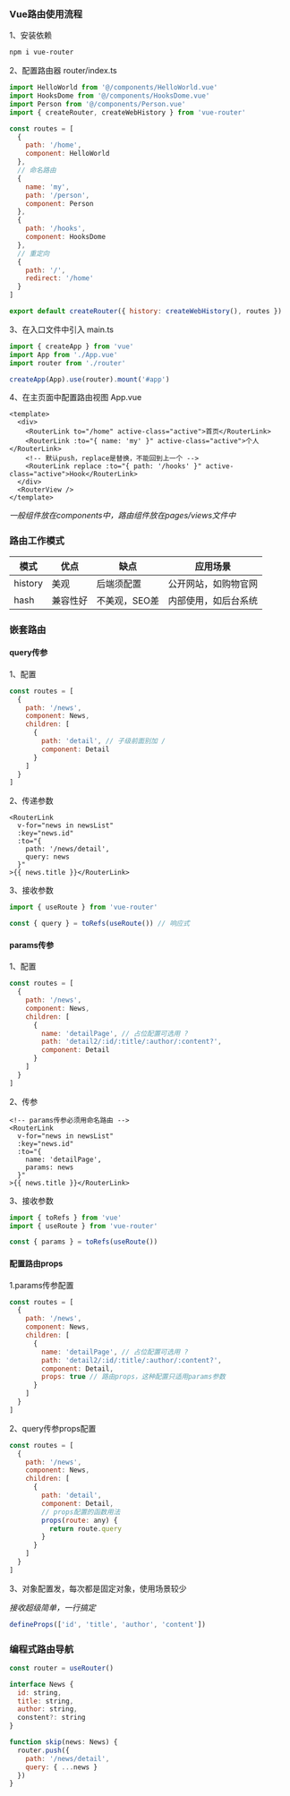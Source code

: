 ### Vue路由使用流程

1、安装依赖

```bash
npm i vue-router
```

2、配置路由器 router/index.ts

```js
import HelloWorld from '@/components/HelloWorld.vue'
import HooksDome from '@/components/HooksDome.vue'
import Person from '@/components/Person.vue'
import { createRouter, createWebHistory } from 'vue-router'

const routes = [
  {
    path: '/home',
    component: HelloWorld
  },
  // 命名路由
  {
    name: 'my',
    path: '/person',
    component: Person
  },
  {
    path: '/hooks',
    component: HooksDome
  },
  // 重定向
  {
    path: '/',
    redirect: '/home'
  }
]

export default createRouter({ history: createWebHistory(), routes })
```

3、在入口文件中引入 main.ts

```js
import { createApp } from 'vue'
import App from './App.vue'
import router from './router'

createApp(App).use(router).mount('#app')
```

4、在主页面中配置路由视图 App.vue

```vue
<template>
  <div>
    <RouterLink to="/home" active-class="active">首页</RouterLink>
    <RouterLink :to="{ name: 'my' }" active-class="active">个人</RouterLink>
    <!-- 默认push，replace是替换，不能回到上一个 -->
    <RouterLink replace :to="{ path: '/hooks' }" active-class="active">Hook</RouterLink>
  </div>
  <RouterView />
</template>
```

_一般组件放在components中，路由组件放在pages/views文件中_

### 路由工作模式

| 模式    | 优点     | 缺点          | 应用场景             |
| ------- | -------- | ------------- | -------------------- |
| history | 美观     | 后端须配置    | 公开网站，如购物官网 |
| hash    | 兼容性好 | 不美观，SEO差 | 内部使用，如后台系统 |

### 嵌套路由

#### query传参

1、配置

```js
const routes = [
  {
    path: '/news',
    component: News,
    children: [
      {
        path: 'detail', // 子级前面别加 /
        component: Detail
      }
    ]
  }
]
```

2、传递参数

```vue
<RouterLink
  v-for="news in newsList"
  :key="news.id"
  :to="{
    path: '/news/detail',
    query: news
  }"
>{{ news.title }}</RouterLink>
```

3、接收参数

```js
import { useRoute } from 'vue-router'

const { query } = toRefs(useRoute()) // 响应式
```

#### params传参

1、配置

```js
const routes = [
  {
    path: '/news',
    component: News,
    children: [
      {
        name: 'detailPage', // 占位配置可选用 ?
        path: 'detail2/:id/:title/:author/:content?',
        component: Detail
      }
    ]
  }
]
```

2、传参

```vue
<!-- params传参必须用命名路由 -->
<RouterLink
  v-for="news in newsList"
  :key="news.id"
  :to="{
    name: 'detailPage',
    params: news
  }"
>{{ news.title }}</RouterLink>
```

3、接收参数

```js
import { toRefs } from 'vue'
import { useRoute } from 'vue-router'

const { params } = toRefs(useRoute())
```

#### 配置路由props

1.params传参配置

```js
const routes = [
  {
    path: '/news',
    component: News,
    children: [
      {
        name: 'detailPage', // 占位配置可选用 ?
        path: 'detail2/:id/:title/:author/:content?',
        component: Detail,
        props: true // 路由props，这种配置只适用params参数
      }
    ]
  }
]
```

2、query传参props配置

```js
const routes = [
  {
    path: '/news',
    component: News,
    children: [
      {
        path: 'detail',
        component: Detail,
        // props配置的函数用法
        props(route: any) {
          return route.query
        }
      }
    ]
  }
]
```

3、对象配置发，每次都是固定对象，使用场景较少

_接收超级简单，一行搞定_

```js
defineProps(['id', 'title', 'author', 'content'])
```

### 编程式路由导航

```js
const router = useRouter()

interface News {
  id: string,
  title: string,
  author: string,
  constent?: string
}

function skip(news: News) {
  router.push({
    path: '/news/detail',
    query: { ...news }
  })
}
```
